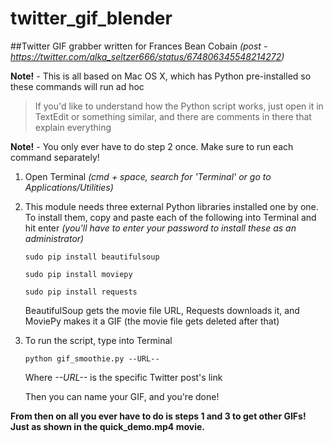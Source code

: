# twitter_gif_blender
##Twitter GIF grabber written for Frances Bean Cobain
*(post - https://twitter.com/alka_seltzer666/status/674806345548214272)*

**Note!** - This is all based on Mac OS X, which has Python pre-installed so these commands will run ad hoc

> If you'd like to understand how the Python script works, just open it in TextEdit or something similar, and there are comments in there that explain everything

**Note!** - You only ever have to do step 2 once. Make sure to run each command separately!

1. Open Terminal *(cmd + space, search for 'Terminal' or go to Applications/Utilities)*

2. This module needs three external Python libraries installed one by one. To install them, copy and paste each of the following into Terminal and hit enter *(you'll have to enter your password to install these as an administrator)*

	`sudo pip install beautifulsoup`

	`sudo pip install moviepy`

	`sudo pip install requests`

	BeautifulSoup gets the movie file URL, Requests downloads it, and MoviePy makes it a GIF (the movie file gets deleted after that)

3. To run the script, type into Terminal

	`python gif_smoothie.py --URL--`

	Where *--URL--* is the specific Twitter post's link

	Then you can name your GIF, and you're done!

**From then on all you ever have to do is steps 1 and 3 to get other GIFs! Just as shown in the quick_demo.mp4 movie.**